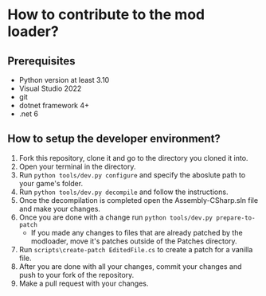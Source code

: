 # How to contribute to the mod loader?
## Prerequisites
- Python version at least 3.10
- Visual Studio 2022
- git
- dotnet framework 4+
- .net 6

## How to setup the developer environment?
1. Fork this repository, clone it and go to the directory you cloned it into.
2. Open your terminal in the directory.
3. Run `python tools/dev.py configure` and specify the aboslute path to your game's folder.
4. Run `python tools/dev.py decompile` and follow the instructions.
5. Once the decompilation is completed open the Assembly-CSharp.sln file and make your changes.
6. Once you are done with a change run `python tools/dev.py prepare-to-patch`
	- If you made any changes to files that are already patched by the modloader, move it's patches outside of the Patches directory.
7. Run `scripts\create-patch EditedFile.cs` to create a patch for a vanilla file.
8. After you are done with all your changes, commit your changes and push to your fork of the repository.
9. Make a pull request with your changes.
